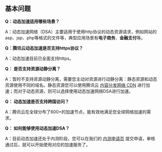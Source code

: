 ## 基本问题

**Q：动态加速适用哪些场景？**

A：动态加速网络（DSA）主要适用于使用http协议的动态资源请求，例如网站的asp、jsp、php等格式的文件等，典型应用场景有**电子商务**、**金融支付**等。

**Q：腾讯云动态加速是否支持https协议？**

 A：动态加速目前已全面支持https。

**Q： 是否支持资源动静分离？**

A：暂时不支持资源动静分离，需要您主动对资源进行动静分离：静态资源和动态资源使用不同的域名。静态资源您可以使用腾讯云 [内容分发网络 CDN](https://www.qcloud.com/product/cdn) 进行加速；而对于动态资源，则可以选择使用动态加速网络DSA进行加速。

**Q： 动态加速是否支持跨国访问？**

A：腾讯云在全球分布了600+的加速节点，能有效地满足您全球网络加速的需求。

**Q： 如何能够使用动态加速DSA？**

A：目前动态加速还处于内测阶段，您可以在我们的 [内测申请页](https://www.qcloud.com/act/apply/dsa) 提交申请，审核通过后，就可以开始使用对应的加速服务了。
